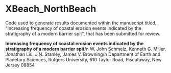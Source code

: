 # XBeach_NorthBeach

Code used to generate results documented within the manuscript titled, "Increasing frequency of coastal erosion events indicated by the stratigraphy of a modern barrier spit", that has been submitted for review.


**Increasing frequency of coastal erosion events indicated by the stratigraphy of a modern barrier spit**/n
W. John Schmelz, Kenneth G. Miller, Jonathan Liu, J.N. Stanley, James V. Browning/n
Department of Earth and Planetary Sciences, Rutgers University, 610 Taylor Road, Piscataway, New Jersey 08854
